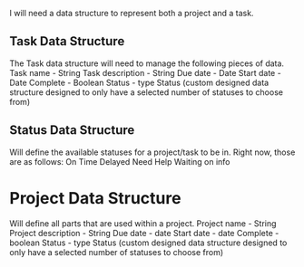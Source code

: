 I will need a data structure to represent both a project and a task. 

## Task Data Structure

The Task data structure will need to manage the following pieces of data. 
Task name - String
Task description - String
Due date - Date
Start date - Date
Complete - Boolean
Status - type Status (custom designed data structure designed to only have a selected number of statuses to choose from)

## Status Data Structure

Will define the available statuses for a project/task to be in. Right now, those are as follows:
On Time
Delayed
Need Help
Waiting on info

# Project Data Structure

Will define all parts that are used within a project. 
Project name - String
Project description - String
Due date - date
Start date - date
Complete - boolean
Status - type Status (custom designed data structure designed to only have a selected number of statuses to choose from)

